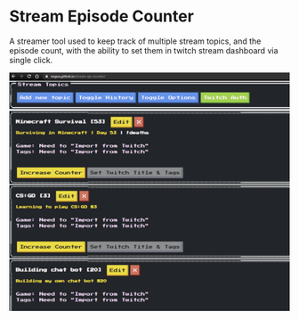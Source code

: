 # Stream Episode Counter

A streamer tool used to keep track of multiple stream topics, and the episode count, with the ability to set them in
twitch stream dashboard via single click.

![App thumbnail](src/assets/epcounter_thumbnail.PNG)
